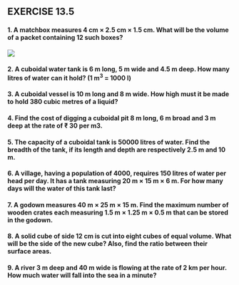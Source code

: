## EXERCISE 13.5
#### 1. A matchbox measures 4 cm × 2.5 cm × 1.5 cm. What will be the volume of a packet containing 12 such boxes?
[![](https://img.youtube.com/vi/_lMqpYDPzyM/0.jpg)](https://www.youtube.com/watch?v=_lMqpYDPzyM)
#### 2. A cuboidal water tank is 6 m long, 5 m wide and 4.5 m deep. How many litres of water can it hold? (1 m<sup>3</sup> = 1000 l)
#### 3. A cuboidal vessel is 10 m long and 8 m wide. How high must it be made to hold 380 cubic metres of a liquid?
#### 4. Find the cost of digging a cuboidal pit 8 m long, 6 m broad and 3 m deep at the rate of ₹ 30 per m3.
#### 5. The capacity of a cuboidal tank is 50000 litres of water. Find the breadth of the tank, if its length and depth are respectively 2.5 m and 10 m.
#### 6. A village, having a population of 4000, requires 150 litres of water per head per day. It has a tank measuring 20 m × 15 m × 6 m. For how many days will the water of this tank last?
#### 7. A godown measures 40 m × 25 m × 15 m. Find the maximum number of wooden crates each measuring 1.5 m × 1.25 m × 0.5 m that can be stored in the godown.
#### 8. A solid cube of side 12 cm is cut into eight cubes of equal volume. What will be the side of the new cube? Also, find the ratio between their surface areas.
#### 9. A river 3 m deep and 40 m wide is flowing at the rate of 2 km per hour. How much water will fall into the sea in a minute?
